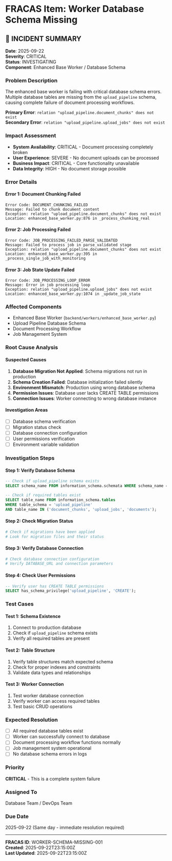 # FRACAS Item: Worker Database Schema Missing

## 🚨 **INCIDENT SUMMARY**

**Date**: 2025-09-22  
**Severity**: CRITICAL  
**Status**: INVESTIGATING  
**Component**: Enhanced Base Worker / Database Schema  

### **Problem Description**
The enhanced base worker is failing with critical database schema errors. Multiple database tables are missing from the `upload_pipeline` schema, causing complete failure of document processing workflows.

**Primary Error**: `relation "upload_pipeline.document_chunks" does not exist`  
**Secondary Error**: `relation "upload_pipeline.upload_jobs" does not exist`

### **Impact Assessment**
- **System Availability**: CRITICAL - Document processing completely broken
- **User Experience**: SEVERE - No document uploads can be processed
- **Business Impact**: CRITICAL - Core functionality unavailable
- **Data Integrity**: HIGH - No document storage possible

### **Error Details**

#### **Error 1: Document Chunking Failed**
```
Error Code: DOCUMENT_CHUNKING_FAILED
Message: Failed to chunk document content
Exception: relation "upload_pipeline.document_chunks" does not exist
Location: enhanced_base_worker.py:876 in _process_chunking_real
```

#### **Error 2: Job Processing Failed**
```
Error Code: JOB_PROCESSING_FAILED_PARSE_VALIDATED
Message: Failed to process job in parse_validated stage
Exception: relation "upload_pipeline.document_chunks" does not exist
Location: enhanced_base_worker.py:395 in _process_single_job_with_monitoring
```

#### **Error 3: Job State Update Failed**
```
Error Code: JOB_PROCESSING_LOOP_ERROR
Message: Error in job processing loop
Exception: relation "upload_pipeline.upload_jobs" does not exist
Location: enhanced_base_worker.py:1074 in _update_job_state
```

### **Affected Components**
- Enhanced Base Worker (`backend/workers/enhanced_base_worker.py`)
- Upload Pipeline Database Schema
- Document Processing Workflow
- Job Management System

### **Root Cause Analysis**

#### **Suspected Causes**
1. **Database Migration Not Applied**: Schema migrations not run in production
2. **Schema Creation Failed**: Database initialization failed silently
3. **Environment Mismatch**: Production using wrong database schema
4. **Permission Issues**: Database user lacks CREATE TABLE permissions
5. **Connection Issues**: Worker connecting to wrong database instance

#### **Investigation Areas**
- [ ] Database schema verification
- [ ] Migration status check
- [ ] Database connection configuration
- [ ] User permissions verification
- [ ] Environment variable validation

### **Investigation Steps**

#### **Step 1: Verify Database Schema**
```sql
-- Check if upload_pipeline schema exists
SELECT schema_name FROM information_schema.schemata WHERE schema_name = 'upload_pipeline';

-- Check if required tables exist
SELECT table_name FROM information_schema.tables 
WHERE table_schema = 'upload_pipeline' 
AND table_name IN ('document_chunks', 'upload_jobs', 'documents');
```

#### **Step 2: Check Migration Status**
```bash
# Check if migrations have been applied
# Look for migration files and their status
```

#### **Step 3: Verify Database Connection**
```python
# Check database connection configuration
# Verify DATABASE_URL and connection parameters
```

#### **Step 4: Check User Permissions**
```sql
-- Verify user has CREATE TABLE permissions
SELECT has_schema_privilege('upload_pipeline', 'CREATE');
```

### **Test Cases**

#### **Test 1: Schema Existence**
1. Connect to production database
2. Check if `upload_pipeline` schema exists
3. Verify all required tables are present

#### **Test 2: Table Structure**
1. Verify table structures match expected schema
2. Check for proper indexes and constraints
3. Validate data types and relationships

#### **Test 3: Worker Connection**
1. Test worker database connection
2. Verify worker can access required tables
3. Test basic CRUD operations

### **Expected Resolution**
- [ ] All required database tables exist
- [ ] Worker can successfully connect to database
- [ ] Document processing workflow functions normally
- [ ] Job management system operational
- [ ] No database schema errors in logs

### **Priority**
**CRITICAL** - This is a complete system failure

### **Assigned To**
Database Team / DevOps Team

### **Due Date**
2025-09-22 (Same day - immediate resolution required)

---

**FRACAS ID**: WORKER-SCHEMA-MISSING-001  
**Created**: 2025-09-22T23:15:00Z  
**Last Updated**: 2025-09-22T23:15:00Z

